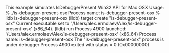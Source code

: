 This example simulates IsDebuggerPresent Win32 API for Mac OSX
Usage:
% ./is-debugger-present-osx 
Process name: is-debugger-present-osx
% lldb is-debugger-present-osx
(lldb) target create "is-debugger-present-osx"
Current executable set to '/Users/alex.ermolaev/Alex/is-debugger-present-osx' (x86_64).
(lldb) run
Process 4900 launched: '/Users/alex.ermolaev/Alex/is-debugger-present-osx' (x86_64)
Process name: is-debugger-present-osx
The "is-debugger-present-osx" process is under debugger
Process 4900 exited with status = 0 (0x00000000) 
